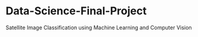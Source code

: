 # Data-Science-Final-Project
Satellite Image Classification using Machine Learning and Computer Vision
